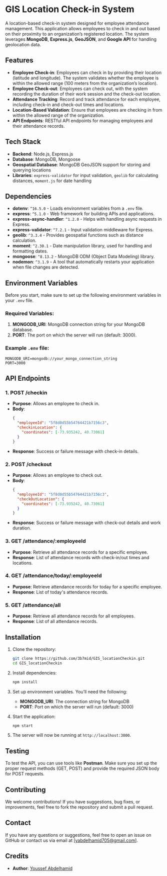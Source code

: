 # GIS Location Check-in System

A location-based check-in system designed for employee attendance management. This application allows employees to check in and out based on their proximity to an organization’s registered location. The system leverages **MongoDB**, **Express.js**, **GeoJSON**, and **Google API** for handling geolocation data.

## Features

- **Employee Check-in**: Employees can check in by providing their location (latitude and longitude). The system validates whether the employee is within the allowed range (100 meters from the organization’s location).
- **Employee Check-out**: Employees can check out, with the system recording the duration of their work session and the check-out location.
- **Attendance Tracking**: Record and track attendance for each employee, including check-in and check-out times and locations.
- **Location-Based Validation**: Ensure that employees are checking in from within the allowed range of the organization.
- **API Endpoints**: RESTful API endpoints for managing employees and their attendance records.

## Tech Stack

- **Backend**: Node.js, Express.js
- **Database**: MongoDB, Mongoose
- **Geospatial Database**: MongoDB GeoJSON support for storing and querying locations
- **Libraries**: `express-validator` for input validation, `geolib` for calculating distances, `moment.js` for date handling

## Dependencies

- **dotenv**: `^16.5.0` - Loads environment variables from a `.env` file.
- **express**: `^5.1.0` - Web framework for building APIs and applications.
- **express-async-handler**: `^1.2.0` - Helps with handling async requests in Express.
- **express-validator**: `^7.2.1` - Input validation middleware for Express.
- **geolib**: `^3.3.4` - Provides geospatial functions such as distance calculation.
- **moment**: `^2.30.1` - Date manipulation library, used for handling and formatting dates.
- **mongoose**: `^8.13.2` - MongoDB ODM (Object Data Modeling) library.
- **nodemon**: `^3.1.9` - A tool that automatically restarts your application when file changes are detected.

## Environment Variables

Before you start, make sure to set up the following environment variables in your `.env` file.

### Required Variables:

1. **MONGODB_URI**: MongoDB connection string for your MongoDB database.
2. **PORT**: The port on which the server will run (default: 3000).

### Example `.env` file:

```env
MONGODB_URI=mongodb://your_mongo_connection_string
PORT=3000
```

## API Endpoints

### 1. POST /checkin

- **Purpose**: Allows an employee to check in.
- **Body**:
  ```json
  {
    "employeeId": "5f8d0d55b54764421b7156c3",
    "checkinLocation": {
      "coordinates": [-73.935242, 40.73061]
    }
  }
  ```
- **Response**: Success or failure message with check-in details.

### 2. POST /checkout

- **Purpose**: Allows an employee to check out.
- **Body**:
  ```json
  {
    "employeeId": "5f8d0d55b54764421b7156c3",
    "checkOutLocation": {
      "coordinates": [-73.935242, 40.73061]
    }
  }
  ```
- **Response**: Success or failure message with check-out details and work duration.

### 3. GET /attendance/:employeeId

- **Purpose**: Retrieve all attendance records for a specific employee.
- **Response**: List of attendance records with check-in/out times and locations.

### 4. GET /attendance/today/:employeeId

- **Purpose**: Retrieve attendance records for today for a specific employee.
- **Response**: List of today's attendance records.

### 5. GET /attendance/all

- **Purpose**: Retrieve all attendance records for all employees.
- **Response**: List of all attendance records.

## Installation

1. Clone the repository:

   ```bash
   git clone https://github.com/3b7mid/GIS_locationCheckin.git
   cd GIS_locationCheckin
   ```

2. Install dependencies:

   ```bash
   npm install
   ```

3. Set up environment variables. You’ll need the following:

   - **MONGODB_URI**: The connection string for MongoDB
   - **PORT**: Port on which the server will run (default: 3000)

4. Start the application:

   ```bash
   npm start
   ```

5. The server will now be running at `http://localhost:3000`.

## Testing

To test the API, you can use tools like **Postman**. Make sure you set up the proper request methods (GET, POST) and provide the required JSON body for POST requests.

## Contributing

We welcome contributions! If you have suggestions, bug fixes, or improvements, feel free to fork the repository and submit a pull request.

## Contact

If you have any questions or suggestions, feel free to open an issue on GitHub or contact us via email at [yabdelhamid705@gmail.com].

## Credits

- **Author**: [Youssef Abdelhamid](https://github.com/3b7mid)
